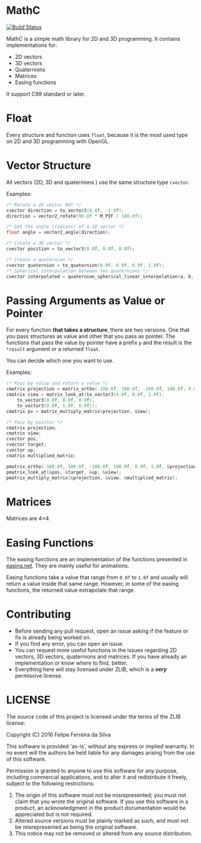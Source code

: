 # MathC

[![Build Status](https://travis-ci.org/ferreiradaselva/mathc.svg?branch=master)](https://travis-ci.org/ferreiradaselva/mathc)

MathC is a simple math library for 2D and 3D programming. It contains implementations for:

- 2D vectors
- 3D vectors
- Quaternions
- Matrices
- Easing functions

It support C99 standard or later.

# Float

Every structure and function uses `float`, because it is the most used type on 2D and 3D programming with OpenGL.

# Vector Structure

All vectors (2D, 3D and quaternions ) use the same structure type `cvector`.

Examples:

```c
/* Rotate a 2D vector 90º */
cvector direction = to_vector2(0.0f, -1.0f);
direction = vector2_rotate(90.0f * M_PIF / 180.0f);

/* Get the angle (radians) of a 2D vector */
float angle = vector2_angle(direction);

/* Create a 3D vector */
cvector position = to_vector3(0.0f, 0.0f, 0.0f);

/* Create a quaternion */
cvector quaternion = to_quaternion(0.0f, 0.0f, 0.0f, 1.0f);
/* Spherical interpolation between two quaternions */
cvector interpolated = quaternion_spherical_linear_interpolation(a, b, 0.5f);
```

# Passing Arguments as Value or Pointer

For every function **that takes a structure**, there are two versions. One that you pass structures as value and other that you pass as pointer. The functions that pass the value by pointer have a prefix `p` and the result is the `*result` argument or a returned `float`.

You can decide which one you want to use.

Examples:

```c
/* Pass by value and return a value */
cmatrix projection = matrix_ortho(-100.0f, 100.0f, -100.0f, 100.0f, 0.0f, 1.0f);
cmatrix view = matrix_look_at(to_vector3(0.0f, 0.0f, 1.0f),
	to_vector3(0.0f, 0.0f, 0.0f),
	to_vector3(0.0f, 1.0f, 0.0f));
cmatrix pv = matrix_multiply_matrix(projection, view);

/* Pass by pointer */
cmatrix projection;
cmatrix view;
cvector pos;
cvector target;
cvector up;
cmatrix multiplied_matrix;

pmatrix_ortho(-100.0f, 100.0f, -100.0f, 100.0f, 0.0f, 1.0f, &projection);
pmatrix_look_at(&pos, &target, &up, &view);
pmatrix_multiply_matrix(&projection, &view, &multiplied_matrix);
```

# Matrices

Matrices are 4×4.

# Easing Functions

The easing functions are an implementation of the functions presented in [easing.net](http://easings.net/). They are mainly useful for animations.

Easing functions take a value that range from `0.0f` to `1.0f` and usually will return a value inside that same range. However, in some of the easing functions, the returned value extrapolate that range.

# Contributing

- Before sending any pull request, open an issue asking if the feature or fix is already being worked on.
- If you find any error, you can open an issue.
- You can request more useful functions in the issues regarding 2D vectors, 3D vectors, quaternions and matrices. If you have already an implementation or know where to find, better.
- Everything here will stay licensed under ZLIB, which is a ***very*** permissive license.

# LICENSE

The source code of this project is licensed under the terms of the ZLIB license:

Copyright (C) 2016 Felipe Ferreira da Silva

This software is provided 'as-is', without any express or implied warranty. In no event will the authors be held liable for any damages arising from the use of this software.

Permission is granted to anyone to use this software for any purpose, including commercial applications, and to alter it and redistribute it freely, subject to the following restrictions:

1. The origin of this software must not be misrepresented; you must not claim that you wrote the original software. If you use this software in a product, an acknowledgment in the product documentation would be appreciated but is not required.
2. Altered source versions must be plainly marked as such, and must not be misrepresented as being the original software.
3. This notice may not be removed or altered from any source distribution.
